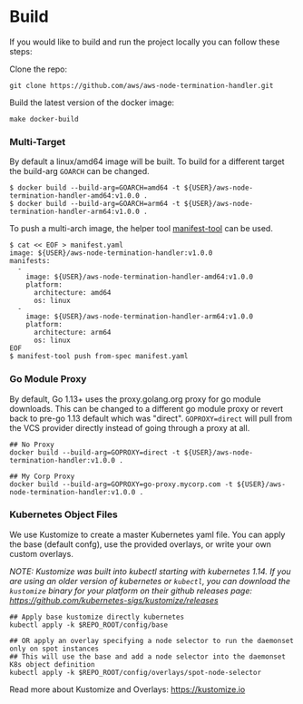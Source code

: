 # Build
If you would like to build and run the project locally you can follow these steps:

Clone the repo:
```
git clone https://github.com/aws/aws-node-termination-handler.git
```
Build the latest version of the docker image:
```
make docker-build
```

### Multi-Target

By default a linux/amd64 image will be built. To build for a different target the build-arg `GOARCH` can be changed.

```
$ docker build --build-arg=GOARCH=amd64 -t ${USER}/aws-node-termination-handler-amd64:v1.0.0 .
$ docker build --build-arg=GOARCH=arm64 -t ${USER}/aws-node-termination-handler-arm64:v1.0.0 .
```

To push a multi-arch image, the helper tool [manifest-tool](https://github.com/estesp/manifest-tool) can be used.

```
$ cat << EOF > manifest.yaml
image: ${USER}/aws-node-termination-handler:v1.0.0
manifests:
  -
    image: ${USER}/aws-node-termination-handler-amd64:v1.0.0
    platform:
      architecture: amd64
      os: linux
  -
    image: ${USER}/aws-node-termination-handler-arm64:v1.0.0
    platform:
      architecture: arm64
      os: linux
EOF
$ manifest-tool push from-spec manifest.yaml
```

### Go Module Proxy 

By default, Go 1.13+ uses the proxy.golang.org proxy for go module downloads. This can be changed to a different go module proxy or revert back to pre-go 1.13 default which was "direct". `GOPROXY=direct` will pull from the VCS provider directly instead of going through a proxy at all.  

```
## No Proxy
docker build --build-arg=GOPROXY=direct -t ${USER}/aws-node-termination-handler:v1.0.0 .

## My Corp Proxy
docker build --build-arg=GOPROXY=go-proxy.mycorp.com -t ${USER}/aws-node-termination-handler:v1.0.0 .
```

### Kubernetes Object Files

We use Kustomize to create a master Kubernetes yaml file. You can apply the base (default confg), use the provided overlays, or write your own custom overlays. 

*NOTE: Kustomize was built into kubectl starting with kubernetes 1.14. If you are using an older version of kubernetes or `kubectl`, you can download the `kustomize` binary for your platform on their github releases page: https://github.com/kubernetes-sigs/kustomize/releases*

```
## Apply base kustomize directly kubernetes
kubectl apply -k $REPO_ROOT/config/base 

## OR apply an overlay specifying a node selector to run the daemonset only on spot instances
## This will use the base and add a node selector into the daemonset K8s object definition
kubectl apply -k $REPO_ROOT/config/overlays/spot-node-selector 
```

Read more about Kustomize and Overlays: https://kustomize.io